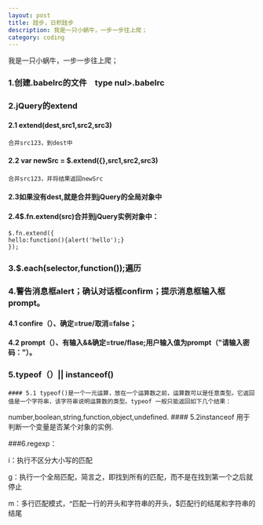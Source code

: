 ```yaml
---
layout: post
title: 跬步，日积跬步
description: 我是一只小蜗牛，一步一步往上爬；
category: coding
---
```

我是一只小蜗牛，一步一步往上爬；

### 1.创建.babelrc的文件　type nul>.babelrc

### 2.jQuery的extend
  #### 2.1 extend(dest,src1,src2,src3)
	合并src123，到dest中
  #### 2.2 var newSrc = $.extend({},src1,src2,src3)
	合并src123，并将结果返回newSrc
  #### 2.3如果没有dest,就是合并到jQuery的全局对象中
  #### 2.4$.fn.extend(src)合并到jQuery实例对象中：
	$.fn.extend({
	hello:function(){alert('hello');}
	});

### 3.$.each(selector,function());遍历

### 4.警告消息框alert；确认对话框confirm；提示消息框输入框prompt。
  #### 4.1 confire（）、确定=true/取消=false；
  #### 4.2 prompt（）、有输入&&确定=true/flase;用户输入值为prompt（"请输入密码："）。

### 5.typeof（）|| instanceof()
	#### 5.1 typeof()是一个一元运算，放在一个运算数之前，运算数可以是任意类型。它返回值是一个字符串，该字符串说明运算数的类型。typeof 一般只能返回如下几个结果：
number,boolean,string,function,object,undefined.
    #### 5.2instanceof 用于判断一个变量是否某个对象的实例.

###6.regexp：

i：执行不区分大小写的匹配

g：执行一个全局匹配，简言之，即找到所有的匹配，而不是在找到第一个之后就停止

m：多行匹配模式，^匹配一行的开头和字符串的开头，$匹配行的结尾和字符串的结尾